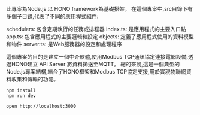 此專案為Node.js 以 HONO framework為基礎搭架。
在這個專案中,src目錄下有多個子目錄,代表了不同的應用程式組件:

schedulers: 包含定期執行的任務或排程器
index.ts: 是應用程式的主要入口點
app.ts: 包含應用程式的主要邏輯和設定
objects: 定義了應用程式使用的資料模型和物件
server.ts: 是Web服務器的設定和處理程序

這個專案的目的是建立一個中介軟體,使用Modbus TCP通訊協定連接電網設備,透過HONO建立 API Server 將資料拋送至MQTT。
總的來說,這是一個典型的Node.js專案結構,結合了HONO框架和Modbus TCP協定支援,用於實現物聯網資料收集和傳輸的功能。


```
npm install
npm run dev
```

```
open http://localhost:3000
```

